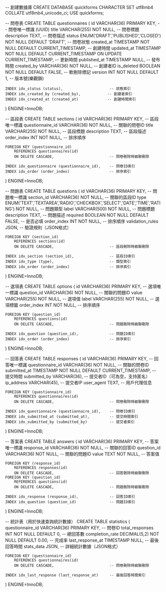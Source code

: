-- 創建數據庫
CREATE DATABASE quickforms CHARACTER SET utf8mb4 COLLATE utf8mb4_unicode_ci;
USE quickforms;

-- 問卷表
CREATE TABLE questionnaires (
    id VARCHAR(36) PRIMARY KEY,                    -- 問卷唯一標識 (UUID)
    title VARCHAR(255) NOT NULL,                   -- 問卷標題
    description TEXT,                              -- 問卷描述
    status ENUM('DRAFT','PUBLISHED','CLOSED') NOT NULL DEFAULT 'DRAFT', -- 問卷狀態
    created_at TIMESTAMP NOT NULL DEFAULT CURRENT_TIMESTAMP, -- 創建時間
    updated_at TIMESTAMP NOT NULL DEFAULT CURRENT_TIMESTAMP ON UPDATE CURRENT_TIMESTAMP, -- 更新時間
    published_at TIMESTAMP NULL,                   -- 發布時間
    created_by VARCHAR(36) NOT NULL,              -- 創建者ID
    is_deleted BOOLEAN NOT NULL DEFAULT FALSE,     -- 軟刪除標記
    version INT NOT NULL DEFAULT 1,                -- 版本號(樂觀鎖)
    
    INDEX idx_status (status),                     -- 狀態索引
    INDEX idx_created_by (created_by),            -- 創建者索引
    INDEX idx_created_at (created_at)             -- 創建時間索引
) ENGINE=InnoDB;

-- 區段表
CREATE TABLE sections (
    id VARCHAR(36) PRIMARY KEY,                    -- 區段唯一標識
    questionnaire_id VARCHAR(36) NOT NULL,         -- 關聯的問卷ID
    title VARCHAR(255) NOT NULL,                   -- 區段標題
    description TEXT,                              -- 區段描述
    order_index INT NOT NULL,                      -- 排序順序
    
    FOREIGN KEY (questionnaire_id) 
        REFERENCES questionnaires(id)
        ON DELETE CASCADE,                         -- 問卷刪除時級聯刪除
    
    INDEX idx_questionnaire (questionnaire_id),    -- 問卷ID索引
    INDEX idx_order (order_index)                  -- 排序索引
) ENGINE=InnoDB;

-- 問題表
CREATE TABLE questions (
    id VARCHAR(36) PRIMARY KEY,                    -- 問題唯一標識
    section_id VARCHAR(36) NOT NULL,               -- 關聯的區段ID
    type ENUM('TEXT','TEXTAREA','RADIO','CHECKBOX','SELECT','DATE','TIME','RATING') NOT NULL, -- 問題類型
    label VARCHAR(500) NOT NULL,                   -- 問題標題
    description TEXT,                              -- 問題描述
    required BOOLEAN NOT NULL DEFAULT FALSE,       -- 是否必填
    order_index INT NOT NULL,                      -- 排序順序
    validation_rules JSON,                         -- 驗證規則（JSON格式）
    
    FOREIGN KEY (section_id) 
        REFERENCES sections(id)
        ON DELETE CASCADE,                         -- 區段刪除時級聯刪除
    
    INDEX idx_section (section_id),                -- 區段ID索引
    INDEX idx_type (type),                         -- 類型索引
    INDEX idx_order (order_index)                  -- 排序索引
) ENGINE=InnoDB;

-- 選項表
CREATE TABLE options (
    id VARCHAR(36) PRIMARY KEY,                    -- 選項唯一標識
    question_id VARCHAR(36) NOT NULL,              -- 關聯的問題ID
    value VARCHAR(255) NOT NULL,                   -- 選項值
    label VARCHAR(255) NOT NULL,                   -- 選項標籤
    order_index INT NOT NULL,                      -- 排序順序
    
    FOREIGN KEY (question_id) 
        REFERENCES questions(id)
        ON DELETE CASCADE,                         -- 問題刪除時級聯刪除
    
    INDEX idx_question (question_id),              -- 問題ID索引
    INDEX idx_order (order_index)                  -- 排序索引
) ENGINE=InnoDB;

-- 回答表
CREATE TABLE responses (
    id VARCHAR(36) PRIMARY KEY,                    -- 回答唯一標識
    questionnaire_id VARCHAR(36) NOT NULL,         -- 關聯的問卷ID
    submitted_at TIMESTAMP NOT NULL DEFAULT CURRENT_TIMESTAMP, -- 提交時間
    submitted_by VARCHAR(36),                      -- 提交者ID（可為空，支持匿名）
    ip_address VARCHAR(45),                        -- 提交者IP
    user_agent TEXT,                              -- 用戶代理信息
    
    FOREIGN KEY (questionnaire_id) 
        REFERENCES questionnaires(id)
        ON DELETE CASCADE,                         -- 問卷刪除時級聯刪除
    
    INDEX idx_questionnaire (questionnaire_id),    -- 問卷ID索引
    INDEX idx_submitted_at (submitted_at),         -- 提交時間索引
    INDEX idx_submitted_by (submitted_by)          -- 提交者索引
) ENGINE=InnoDB;

-- 答案表
CREATE TABLE answers (
    id VARCHAR(36) PRIMARY KEY,                    -- 答案唯一標識
    response_id VARCHAR(36) NOT NULL,              -- 關聯的回答ID
    question_id VARCHAR(36) NOT NULL,              -- 關聯的問題ID
    value TEXT NOT NULL,                           -- 答案值
    
    FOREIGN KEY (response_id) 
        REFERENCES responses(id)
        ON DELETE CASCADE,                         -- 回答刪除時級聯刪除
    FOREIGN KEY (question_id) 
        REFERENCES questions(id)
        ON DELETE CASCADE,                         -- 問題刪除時級聯刪除
    
    INDEX idx_response (response_id),              -- 回答ID索引
    INDEX idx_question (question_id)               -- 問題ID索引
) ENGINE=InnoDB;

-- 統計表（用於快速查詢統計數據）
CREATE TABLE statistics (
    questionnaire_id VARCHAR(36) PRIMARY KEY,      -- 問卷ID
    total_responses INT NOT NULL DEFAULT 0,        -- 總回答數
    completion_rate DECIMAL(5,2) NOT NULL DEFAULT 0.00, -- 完成率
    last_response_at TIMESTAMP NULL,              -- 最後回答時間
    stats_data JSON,                              -- 詳細統計數據（JSON格式）
    
    FOREIGN KEY (questionnaire_id) 
        REFERENCES questionnaires(id)
        ON DELETE CASCADE,                         -- 問卷刪除時級聯刪除
    
    INDEX idx_last_response (last_response_at)     -- 最後回答時間索引
) ENGINE=InnoDB;

